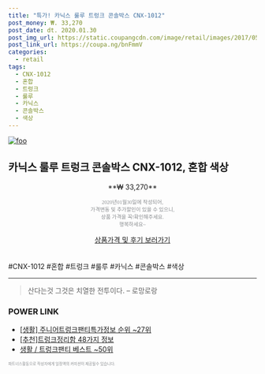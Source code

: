 ```yaml
--- 
title: "특가! 카닉스 룰루 트렁크 콘솔박스 CNX-1012" 
post_money: ₩. 33,270 
post_date: dt. 2020.01.30 
post_img_url: https://static.coupangcdn.com/image/retail/images/2017/05/23/15/8/69e940c4-b7cb-469b-8422-c5cc67cbf15f.jpg 
post_link_url: https://coupa.ng/bnFmmV 
categories: 
  - retail 
tags: 
  - CNX-1012 
  - 혼합 
  - 트렁크 
  - 룰루 
  - 카닉스 
  - 콘솔박스 
  - 색상 
--- 
```

[![foo](https://static.coupangcdn.com/image/retail/images/2017/05/23/15/8/69e940c4-b7cb-469b-8422-c5cc67cbf15f.jpg)](https://coupa.ng/bnFmmV) 

## 카닉스 룰루 트렁크 콘솔박스 CNX-1012, 혼합 색상 
<p style="text-align: center;">**₩ 33,270**</p> 
<p style="text-align: center;"><span style="color: #898c8f; font-family: Georgia,Times,serif; font-size: 0.75em;">2020년01월30일에 작성되어, <br>가격변동 및 추가할인이 있을 수 있으니,<br> 상품 가격을 꼭!확인해주세요.<br>행복하세요~</span> 
</p>	 
<div markdown="0" style="text-align: center;"><a href="https://coupa.ng/bnFmmV" class="btn btn--success">상품가격 및 후기 보러가기</a></div> 
<br><br> 
  #CNX-1012 #혼합 #트렁크 #룰루 #카닉스 #콘솔박스 #색상 
<hr> 

> 산다는것 그것은 치열한 전투이다.  – 로망로랑 


### POWER LINK

* <a href="https://blog.naver.com/fasyy4321/221774139644" target="_blank"> [생활] 주니어트렁크팬티특가정보 순위 ~27위</a>
* <a href="https://blog.naver.com/fasyy4321/221790673180" target="_blank">[추천]트렁크정리함 48가지 정보</a>
* <a href="https://blog.naver.com/santokki14/221788368004" target="_blank">생활 / 트렁크팬티 베스트 ~50위</a>

<span style="color: #898c8f; font-family: Georgia,Times,serif; font-size: 0.55em;">파트너스활동으로 작성자에게 일정액의 커미션이 제공될수 있습니다.</span> 
